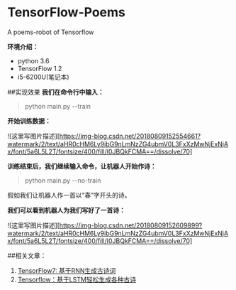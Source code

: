 # TensorFlow-Poems
A poems-robot of Tensorflow

**环境介绍：**
- python 3.6
- TensorFlow 1.2
- i5-6200U(笔记本)

##实现效果
**我们在命令行中输入：**
> python main.py --train 

**开始训练数据：**

![这里写图片描述][https://img-blog.csdn.net/20180809152554661?watermark/2/text/aHR0cHM6Ly9ibG9nLmNzZG4ubmV0L3FxXzMwNjExNjAx/font/5a6L5L2T/fontsize/400/fill/I0JBQkFCMA==/dissolve/70]

**训练结束后，我们继续输入命令，让机器人开始作诗：**
> python main.py --no-train

假如我们让机器人作一首以“春”字开头的诗。

**我们可以看到机器人为我们写好了一首诗：**

 ![这里写图片描述][https://img-blog.csdn.net/20180809152609899?watermark/2/text/aHR0cHM6Ly9ibG9nLmNzZG4ubmV0L3FxXzMwNjExNjAx/font/5a6L5L2T/fontsize/400/fill/I0JBQkFCMA==/dissolve/70]

##相关文章：
1. [TensorFlow7: 基于RNN生成古诗词](http://blog.csdn.net/u014365862/article/details/53868544)
2. [Tensorflow：基于LSTM轻松生成各种古诗](https://baijiahao.baidu.com/s?id=1588795608910133689&wfr=spider&for=pc)
